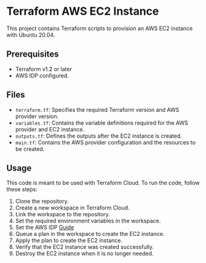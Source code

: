 
# Terraform AWS EC2 Instance

This project contains Terraform scripts to provision an AWS EC2 instance with Ubuntu 20.04.

## Prerequisites

- Terraform v1.2 or later
- AWS IDP configured.

## Files

- `terraform.tf`: Specifies the required Terraform version and AWS provider version.
- `variables.tf`: Contains the variable definitions required for the AWS provider and EC2 instance.
- `outputs.tf`: Defines the outputs after the EC2 instance is created.
- `main.tf`: Contains the AWS provider configuration and the resources to be created.

## Usage

This code is meant to be used with Terraform Cloud. To run the code, follow these steps:

1. Clone the repository.
2. Create a new workspace in Terraform Cloud.
3. Link the workspace to the repository.
4. Set the required environment variables in the workspace.
5. Set the AWS IDP [Guide](https://aws.amazon.com/blogs/apn/simplify-and-secure-terraform-workflows-on-aws-with-dynamic-provider-credentials/)
6. Queue a plan in the workspace to create the EC2 instance.
7. Apply the plan to create the EC2 instance.
8. Verify that the EC2 instance was created successfully.
9. Destroy the EC2 instance when it is no longer needed.
